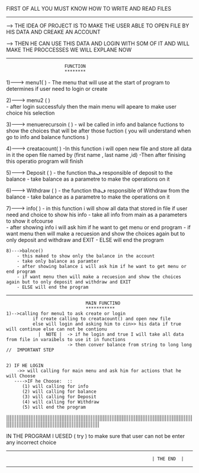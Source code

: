    FIRST OF ALL YOU MUST KNOW HOW TO WRITE AND READ FILES 
   
   
   -----------------------------------------------------------------
   --> THE IDEA OF PROJECT IS TO MAKE THE USER ABLE TO OPEN FILE BY HIS DATA AND CREAKE AN ACCOUNT
  
   --> THEN HE CAN USE THIS DATA AND LOGIN WITH SOM OF IT AND WILL MAKE THE PROCCESSES WE WILL EXPLANE NOW
   
   *********************************************************************
                          FUNCTION
                          ********
   1)---> menu1( ) 
     - The menu that will use at the start of program to determines if user need to login or create
   
   
   2)---> menu2 (   )  
     -  after login successfuly then the main menu will apeare to make user choice his selection 
      
   
   3)---> menuerecursoin (    )
      - wil be called in info and balance fuctions to show the choices that will be after those fuction 
            ( you will understand when go to info and balance functions )

   
   4)--->  creatacount( ) 
       -In this function i will open new file and store all data in it the open file named by (first name , last name ,id)
       -Then after finising this operatio program will finish 
       
    
   5)---> Deposit (  )
        - the function thaف responsible of deposit to the balance 
        - take balance as a parametre to make the operations on it 
 
          
   6)---> Withdraw (   )
         - the function thaف responsible of Withdraw from the balance
         - take balance as a parametre to make the operations on it 

   7)--->  info(  )
        - in this function i will show all data that stored in file if user need and choice to show his info 
        - take all info from main as a parameters to show it ofcourse    
        - after showing info i will ask him if he want to get menu or end program
        - if want menu then will make a recuesion and show the choices again but to only deposit and withdraw and EXIT
        - ELSE will end the program
        
    8)--->balnce()    
        - this maked to show only the balance in the account
        - take only balance as paramter
        - after showing balance i will ask him if he want to get menu or end program
        - if want menu then will make a recuesion and show the choices again but to only deposit and withdraw and EXIT
        - ELSE will end the program
----------------------------------------------------------------------------------------
                                  MAIN FUNCTINO
                                  ***********
    1)-->calling for menu1 to ask create or login
              if create calling to creatacount() and open new file 
              else will login and asking him to cin>> his data if true will continue else can not be contionu
                |  NOTE |  -> if he login and true I will take all data from file in varaibels to use it in functions
                           -> then conver balance from string to long long   //  IMPORTANT STEP     
                   
 
    2) IF HE LOGIN 
        ->> will calling for main menu and ask him for actions that he will Choose
       ---->IF he Choose:  ::
          (1) will calling for info 
          (2) will calling for balance
          (3) will calling for Deposit
          (4) will calling for Withdraw
          (5) will end the program
||||||||||||||||||||||||||||||||||||||||||||||||||||||||||||||||||||||||||||||||||||||||||||||||||||||||||||||||||||||||||||||||||||||||||||||||||||||||||||||||||

IN THE PROGRAM I UESED ( try ) to make sure that user can not be enter any incorrect choice
*********************************************************************************************************************************************          
                                                           | THE END  |
---------------------------------------------------------------------------------------------------------------------------------------------          
